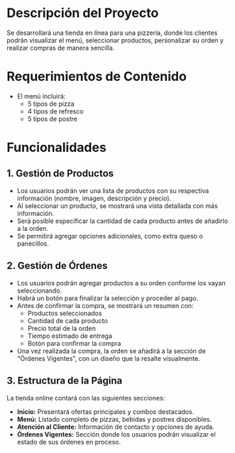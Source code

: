 


# Descripción del Proyecto

Se desarrollará una tienda en línea para una pizzería, donde los clientes podrán visualizar el menú, seleccionar productos, personalizar su orden y realizar compras de manera sencilla.

# Requerimientos de Contenido

- El menú incluirá:
    - 5 tipos de pizza
    - 4 tipos de refresco
    - 5 tipos de postre

# Funcionalidades

## 1. Gestión de Productos

- Los usuarios podrán ver una lista de productos con su respectiva información (nombre, imagen, descripción y precio).
- Al seleccionar un producto, se mostrará una vista detallada con más información.
- Será posible especificar la cantidad de cada producto antes de añadirlo a la orden.
- Se permitirá agregar opciones adicionales, como extra queso o panecillos.

## 2. Gestión de Órdenes

- Los usuarios podrán agregar productos a su orden conforme los vayan seleccionando.
- Habrá un botón para finalizar la selección y proceder al pago.
- Antes de confirmar la compra, se mostrará un resumen con:
    - Productos seleccionados
    - Cantidad de cada producto
    - Precio total de la orden
    - Tiempo estimado de entrega
    - Botón para confirmar la compra
- Una vez realizada la compra, la orden se añadirá a la sección de "Órdenes Vigentes", con un diseño que la resalte visualmente.

## 3. Estructura de la Página

La tienda online contará con las siguientes secciones:

- **Inicio:** Presentará ofertas principales y combos destacados.
- **Menú:** Listado completo de pizzas, bebidas y postres disponibles.
- **Atención al Cliente:** Información de contacto y opciones de ayuda.
- **Órdenes Vigentes:** Sección donde los usuarios podrán visualizar el estado de sus órdenes en proceso.
